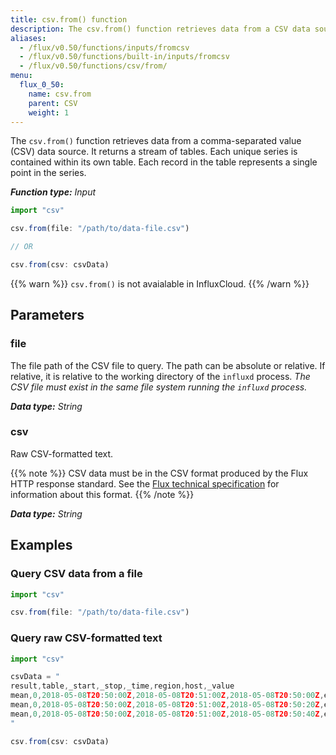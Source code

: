 ```yaml
---
title: csv.from() function
description: The csv.from() function retrieves data from a CSV data source.
aliases:
  - /flux/v0.50/functions/inputs/fromcsv
  - /flux/v0.50/functions/built-in/inputs/fromcsv
  - /flux/v0.50/functions/csv/from/
menu:
  flux_0_50:
    name: csv.from
    parent: CSV
    weight: 1
---
```


The `csv.from()` function retrieves data from a comma-separated value (CSV) data source.
It returns a stream of tables.
Each unique series is contained within its own table.
Each record in the table represents a single point in the series.

_**Function type:** Input_

```js
import "csv"

csv.from(file: "/path/to/data-file.csv")

// OR

csv.from(csv: csvData)
```

{{% warn %}}
`csv.from()` is not avaialable in InfluxCloud.
{{% /warn %}}

## Parameters

### file
The file path of the CSV file to query.
The path can be absolute or relative.
If relative, it is relative to the working directory of the `influxd` process.
_The CSV file must exist in the same file system running the `influxd` process._

_**Data type:** String_

### csv
Raw CSV-formatted text.

{{% note %}}
CSV data must be in the CSV format produced by the Flux HTTP response standard.
See the [Flux technical specification](https://github.com/influxdata/flux/blob/master/docs/SPEC.md#csv)
for information about this format.
{{% /note %}}

_**Data type:** String_

## Examples

### Query CSV data from a file
```js
import "csv"

csv.from(file: "/path/to/data-file.csv")
```

### Query raw CSV-formatted text
```js
import "csv"

csvData = "
result,table,_start,_stop,_time,region,host,_value
mean,0,2018-05-08T20:50:00Z,2018-05-08T20:51:00Z,2018-05-08T20:50:00Z,east,A,15.43
mean,0,2018-05-08T20:50:00Z,2018-05-08T20:51:00Z,2018-05-08T20:50:20Z,east,B,59.25
mean,0,2018-05-08T20:50:00Z,2018-05-08T20:51:00Z,2018-05-08T20:50:40Z,east,C,52.62
"

csv.from(csv: csvData)
```
